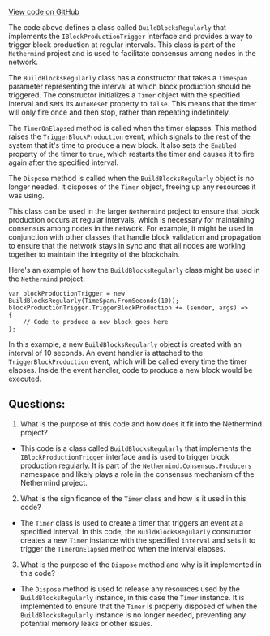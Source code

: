 [View code on GitHub](https://github.com/NethermindEth/nethermind/src/Nethermind/Nethermind.Consensus/Producers/BuildBlocksRegularly.cs)

The code above defines a class called `BuildBlocksRegularly` that implements the `IBlockProductionTrigger` interface and provides a way to trigger block production at regular intervals. This class is part of the `Nethermind` project and is used to facilitate consensus among nodes in the network.

The `BuildBlocksRegularly` class has a constructor that takes a `TimeSpan` parameter representing the interval at which block production should be triggered. The constructor initializes a `Timer` object with the specified interval and sets its `AutoReset` property to `false`. This means that the timer will only fire once and then stop, rather than repeating indefinitely.

The `TimerOnElapsed` method is called when the timer elapses. This method raises the `TriggerBlockProduction` event, which signals to the rest of the system that it's time to produce a new block. It also sets the `Enabled` property of the timer to `true`, which restarts the timer and causes it to fire again after the specified interval.

The `Dispose` method is called when the `BuildBlocksRegularly` object is no longer needed. It disposes of the `Timer` object, freeing up any resources it was using.

This class can be used in the larger `Nethermind` project to ensure that block production occurs at regular intervals, which is necessary for maintaining consensus among nodes in the network. For example, it might be used in conjunction with other classes that handle block validation and propagation to ensure that the network stays in sync and that all nodes are working together to maintain the integrity of the blockchain.

Here's an example of how the `BuildBlocksRegularly` class might be used in the `Nethermind` project:

```
var blockProductionTrigger = new BuildBlocksRegularly(TimeSpan.FromSeconds(10));
blockProductionTrigger.TriggerBlockProduction += (sender, args) =>
{
    // Code to produce a new block goes here
};
```

In this example, a new `BuildBlocksRegularly` object is created with an interval of 10 seconds. An event handler is attached to the `TriggerBlockProduction` event, which will be called every time the timer elapses. Inside the event handler, code to produce a new block would be executed.
## Questions: 
 1. What is the purpose of this code and how does it fit into the Nethermind project?
- This code is a class called `BuildBlocksRegularly` that implements the `IBlockProductionTrigger` interface and is used to trigger block production regularly. It is part of the `Nethermind.Consensus.Producers` namespace and likely plays a role in the consensus mechanism of the Nethermind project.

2. What is the significance of the `Timer` class and how is it used in this code?
- The `Timer` class is used to create a timer that triggers an event at a specified interval. In this code, the `BuildBlocksRegularly` constructor creates a new `Timer` instance with the specified `interval` and sets it to trigger the `TimerOnElapsed` method when the interval elapses.

3. What is the purpose of the `Dispose` method and why is it implemented in this code?
- The `Dispose` method is used to release any resources used by the `BuildBlocksRegularly` instance, in this case the `Timer` instance. It is implemented to ensure that the `Timer` is properly disposed of when the `BuildBlocksRegularly` instance is no longer needed, preventing any potential memory leaks or other issues.